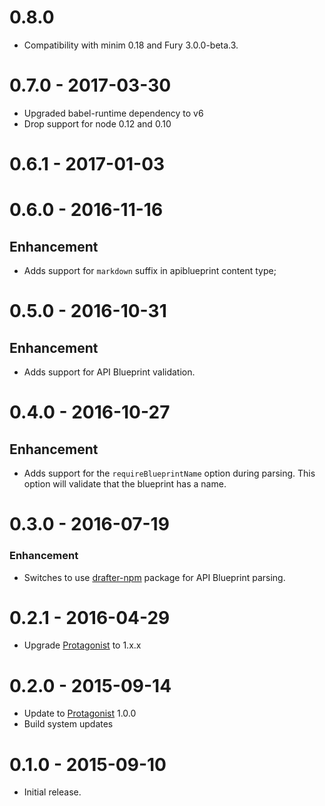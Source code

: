 # 0.8.0

- Compatibility with minim 0.18 and Fury 3.0.0-beta.3.

# 0.7.0 - 2017-03-30

- Upgraded babel-runtime dependency to v6
- Drop support for node 0.12 and 0.10

# 0.6.1 - 2017-01-03

# 0.6.0 - 2016-11-16

## Enhancement

- Adds support for `markdown` suffix in apiblueprint content type;

# 0.5.0 - 2016-10-31

## Enhancement

- Adds support for API Blueprint validation.

# 0.4.0 - 2016-10-27

## Enhancement

- Adds support for the `requireBlueprintName` option during parsing. This
  option will validate that the blueprint has a name.

# 0.3.0 - 2016-07-19

### Enhancement

- Switches to use [drafter-npm](https://github.com/apiaryio/drafter-npm)
  package for API Blueprint parsing.

# 0.2.1 - 2016-04-29

- Upgrade [Protagonist][] to 1.x.x

# 0.2.0 - 2015-09-14

- Update to [Protagonist][] 1.0.0
- Build system updates

# 0.1.0 - 2015-09-10

- Initial release.

[Protagonist]: https://github.com/apiaryio/protagonist
